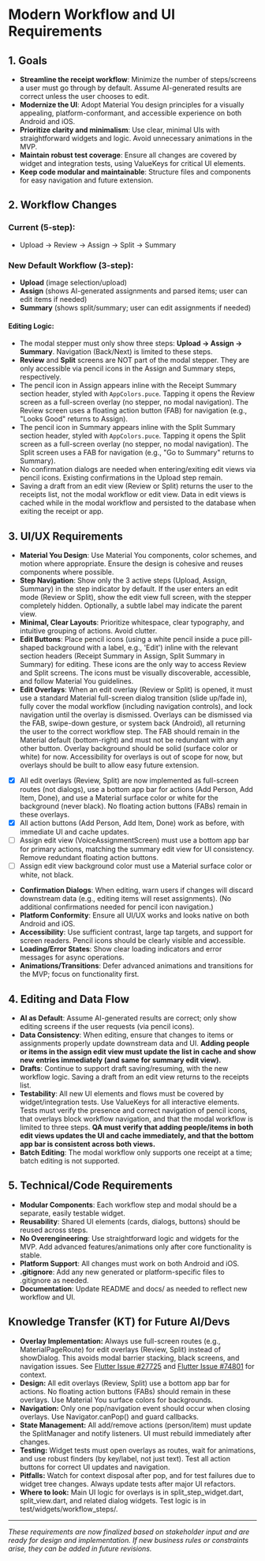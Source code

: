# Modern Workflow and UI Requirements

## 1. Goals

- **Streamline the receipt workflow**: Minimize the number of steps/screens a user must go through by default. Assume AI-generated results are correct unless the user chooses to edit.
- **Modernize the UI**: Adopt Material You design principles for a visually appealing, platform-conformant, and accessible experience on both Android and iOS.
- **Prioritize clarity and minimalism**: Use clear, minimal UIs with straightforward widgets and logic. Avoid unnecessary animations in the MVP.
- **Maintain robust test coverage**: Ensure all changes are covered by widget and integration tests, using ValueKeys for critical UI elements.
- **Keep code modular and maintainable**: Structure files and components for easy navigation and future extension.

## 2. Workflow Changes

### Current (5-step):
- Upload → Review → Assign → Split → Summary

### New Default Workflow (3-step):
- **Upload** (image selection/upload)
- **Assign** (shows AI-generated assignments and parsed items; user can edit items if needed)
- **Summary** (shows split/summary; user can edit assignments if needed)

#### Editing Logic:
- The modal stepper must only show three steps: **Upload → Assign → Summary**. Navigation (Back/Next) is limited to these steps.
- **Review** and **Split** screens are NOT part of the modal stepper. They are only accessible via pencil icons in the Assign and Summary steps, respectively.
- The pencil icon in Assign appears inline with the Receipt Summary section header, styled with `AppColors.puce`. Tapping it opens the Review screen as a full-screen overlay (no stepper, no modal navigation). The Review screen uses a floating action button (FAB) for navigation (e.g., "Looks Good" returns to Assign).
- The pencil icon in Summary appears inline with the Split Summary section header, styled with `AppColors.puce`. Tapping it opens the Split screen as a full-screen overlay (no stepper, no modal navigation). The Split screen uses a FAB for navigation (e.g., "Go to Summary" returns to Summary).
- No confirmation dialogs are needed when entering/exiting edit views via pencil icons. Existing confirmations in the Upload step remain.
- Saving a draft from an edit view (Review or Split) returns the user to the receipts list, not the modal workflow or edit view. Data in edit views is cached while in the modal workflow and persisted to the database when exiting the receipt or app.

## 3. UI/UX Requirements

- **Material You Design**: Use Material You components, color schemes, and motion where appropriate. Ensure the design is cohesive and reuses components where possible.
- **Step Navigation**: Show only the 3 active steps (Upload, Assign, Summary) in the step indicator by default. If the user enters an edit mode (Review or Split), show the edit view full screen, with the stepper completely hidden. Optionally, a subtle label may indicate the parent view.
- **Minimal, Clear Layouts**: Prioritize whitespace, clear typography, and intuitive grouping of actions. Avoid clutter.
- **Edit Buttons**: Place pencil icons (using a white pencil inside a puce pill-shaped background with a label, e.g., 'Edit') inline with the relevant section headers (Receipt Summary in Assign, Split Summary in Summary) for editing. These icons are the only way to access Review and Split screens. The icons must be visually discoverable, accessible, and follow Material You guidelines.
- **Edit Overlays**: When an edit overlay (Review or Split) is opened, it must use a standard Material full-screen dialog transition (slide up/fade in), fully cover the modal workflow (including navigation controls), and lock navigation until the overlay is dismissed. Overlays can be dismissed via the FAB, swipe-down gesture, or system back (Android), all returning the user to the correct workflow step. The FAB should remain in the Material default (bottom-right) and must not be redundant with any other button. Overlay background should be solid (surface color or white) for now. Accessibility for overlays is out of scope for now, but overlays should be built to allow easy future extension.
- [x] All edit overlays (Review, Split) are now implemented as full-screen routes (not dialogs), use a bottom app bar for actions (Add Person, Add Item, Done), and use a Material surface color or white for the background (never black). No floating action buttons (FABs) remain in these overlays.
- [x] All action buttons (Add Person, Add Item, Done) work as before, with immediate UI and cache updates.
- [ ] Assign edit view (VoiceAssignmentScreen) must use a bottom app bar for primary actions, matching the summary edit view for UI consistency. Remove redundant floating action buttons.
- [ ] Assign edit view background color must use a Material surface color or white, not black.
- **Confirmation Dialogs**: When editing, warn users if changes will discard downstream data (e.g., editing items will reset assignments). (No additional confirmations needed for pencil icon navigation.)
- **Platform Conformity**: Ensure all UI/UX works and looks native on both Android and iOS.
- **Accessibility**: Use sufficient contrast, large tap targets, and support for screen readers. Pencil icons should be clearly visible and accessible.
- **Loading/Error States**: Show clear loading indicators and error messages for async operations.
- **Animations/Transitions**: Defer advanced animations and transitions for the MVP; focus on functionality first.

## 4. Editing and Data Flow

- **AI as Default**: Assume AI-generated results are correct; only show editing screens if the user requests (via pencil icons).
- **Data Consistency**: When editing, ensure that changes to items or assignments properly update downstream data and UI. **Adding people or items in the assign edit view must update the list in cache and show new entries immediately (and same for summary edit view).**
- **Drafts**: Continue to support draft saving/resuming, with the new workflow logic. Saving a draft from an edit view returns to the receipts list.
- **Testability**: All new UI elements and flows must be covered by widget/integration tests. Use ValueKeys for all interactive elements. Tests must verify the presence and correct navigation of pencil icons, that overlays block workflow navigation, and that the modal workflow is limited to three steps. **QA must verify that adding people/items in both edit views updates the UI and cache immediately, and that the bottom app bar is consistent across both views.**
- **Batch Editing**: The modal workflow only supports one receipt at a time; batch editing is not supported.

## 5. Technical/Code Requirements

- **Modular Components**: Each workflow step and modal should be a separate, easily testable widget.
- **Reusability**: Shared UI elements (cards, dialogs, buttons) should be reused across steps.
- **No Overengineering**: Use straightforward logic and widgets for the MVP. Add advanced features/animations only after core functionality is stable.
- **Platform Support**: All changes must work on both Android and iOS.
- **.gitignore**: Add any new generated or platform-specific files to .gitignore as needed.
- **Documentation**: Update README and docs/ as needed to reflect new workflow and UI.

## Knowledge Transfer (KT) for Future AI/Devs
- **Overlay Implementation:** Always use full-screen routes (e.g., MaterialPageRoute) for edit overlays (Review, Split) instead of showDialog. This avoids modal barrier stacking, black screens, and navigation issues. See [Flutter Issue #27725](https://github.com/flutter/flutter/issues/27725) and [Flutter Issue #74801](https://github.com/flutter/flutter/issues/74801) for context.
- **Design:** All edit overlays (Review, Split) use a bottom app bar for actions. No floating action buttons (FABs) should remain in these overlays. Use Material You surface colors for backgrounds.
- **Navigation:** Only one pop/navigation event should occur when closing overlays. Use Navigator.canPop() and guard callbacks.
- **State Management:** All add/remove actions (person/item) must update the SplitManager and notify listeners. UI must rebuild immediately after changes.
- **Testing:** Widget tests must open overlays as routes, wait for animations, and use robust finders (by key/label, not just text). Test all action buttons for correct UI updates and navigation.
- **Pitfalls:** Watch for context disposal after pop, and for test failures due to widget tree changes. Always update tests after major UI refactors.
- **Where to look:** Main UI logic for overlays is in split_step_widget.dart, split_view.dart, and related dialog widgets. Test logic is in test/widgets/workflow_steps/.

---

_These requirements are now finalized based on stakeholder input and are ready for design and implementation. If new business rules or constraints arise, they can be added in future revisions._ 